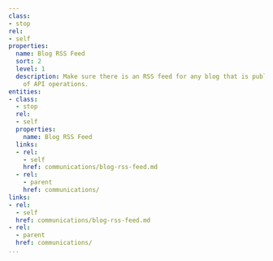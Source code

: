 ```yaml
---
class:
- stop
rel:
- self
properties:
  name: Blog RSS Feed
  sort: 2
  level: 1
  description: Make sure there is an RSS feed for any blog that is published as part
    of API operations.
entities:
- class:
  - stop
  rel:
  - self
  properties:
    name: Blog RSS Feed
  links:
  - rel:
    - self
    href: communications/blog-rss-feed.md
  - rel:
    - parent
    href: communications/
links:
- rel:
  - self
  href: communications/blog-rss-feed.md
- rel:
  - parent
  href: communications/
...
```

